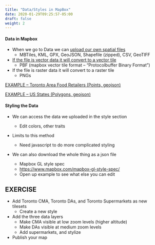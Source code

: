 ```yaml
---
title: "Data/Styles in MapBox"
date: 2020-01-29T09:25:57-05:00
draft: false
weight: 2
---
```


#### Data in Mapbox
* When we go to Data we can [upload our own spatial files](https://docs.mapbox.com/help/troubleshooting/uploads/#accepted-file-types-and-transfer-limits)
  * MBTiles, KML, GPX, GeoJSON, Shapefile (zipped), CSV, GeoTIFF
* [If the file is vector data it will convert to a vector tile](https://docs.mapbox.com/vector-tiles/specification/)
  * PBF (mapbox vector tile format – “Protocolbuffer Binary Format”)
* If the file is raster data it will convert to a raster tile
  * PNGs

[EXAMPLE – Toronto Area Food Retailers (Points, geojson)](supermarkets.geojson)

[EXAMPLE – US States (Polygons, geojson)](TorontoDAs.geojson)


#### Styling the Data

* We can access the data we uploaded in the style section
  * Edit colors, other traits
* Limits to this method
  * Need javascript to do more complicated styling

* We can also download the whole thing as a json file
  * Mapbox GL style spec
  * https://www.mapbox.com/mapbox-gl-style-spec/
  * Open up example to see what else you can edit

## EXERCISE

* Add Toronto CMA, Toronto DAs, and Toronto Supermarkets as new tilesets
  * Create a new style
* Add the three data layers
  * Make CMA visible at low zoom levels (higher altitude)
  * Make DAs visible at medium zoom levels
  * Add supermarkets, and stylize
* Publish your map
